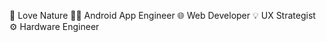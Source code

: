 🌴 Love Nature
👨‍💻 Android App Engineer
🌐 Web Developer
💡 UX Strategist
⚙️ Hardware Engineer

<!--
**YogeshUmeshVaity/YogeshUmeshVaity** is a ✨ _special_ ✨ repository because its `README.md` (this file) appears on your GitHub profile.

Here are some ideas to get you started:

- 🔭 I’m currently working on ...
- 🌱 I’m currently learning ...
- 👯 I’m looking to collaborate on ...
- 🤔 I’m looking for help with ...
- 💬 Ask me about ...
- 📫 How to reach me: ...
- 😄 Pronouns: ...
- ⚡ Fun fact: ...
-->
